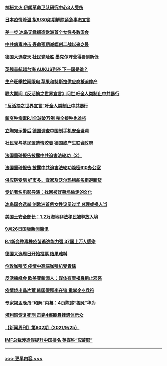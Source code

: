#### [神秘大火 伊朗革命卫队研究中心3人受伤](../pages/prog202/a103227820.md?t=09271401) 
#### [日本疫情降温 拟9/30如期解除紧急事态宣言](../pages/prog202/a103227816.md?t=09271401) 
#### [差一步 冰岛无缘缔造欧洲首个女性多数国会](../pages/prog202/a103226493.md?t=09271401) 
#### [中共病毒冲击 寿命预期减幅创二战以来之最](../pages/prog202/a103227784.md?t=09271401) 
#### [德国大选变天 社民党险胜 墨克尔阵营得票创新低](../pages/prog202/a103227745.md?t=09271401) 
#### [英舰首航越台海 AUKUS到齐 下一国是谁？](../pages/prog202/a103227722.md?t=09271401) 
#### [生产旺季拉闸限电 苹果和特斯拉供应商被迫停产](../pages/prog202/a103227590.md?t=09271401) 
#### [联大期间《反活摘之世界宣言》问世 吁全人类制止中共暴行](../pages/prog202/a103227693.md?t=09271401) 
#### [“反活摘之世界宣言”吁全人类制止中共暴行](../pages/prog202/a103227662.md?t=09271401) 
#### [新变种病毒R.1全球破万例 完全接种也难挡](../pages/prog202/a103227644.md?t=09271401) 
#### [立陶宛示警后 德国调查中国制手机安全漏洞](../pages/prog202/a103227637.md?t=09271401) 
#### [社民党与基民盟选情胶着 德国或产生联合政府](../pages/prog202/a103227625.md?t=09271401) 
#### [法国重磅报告披露中共迫害法轮功（2）](../pages/prog202/a103227605.md?t=09271401) 
#### [法国重磅报告 披露中共迫害法轮功隐密610办公室](../pages/prog202/a103227595.md?t=09271401) 
#### [供应链受阻 好市多、宜家及沃尔玛租船买柜避断货](../pages/prog202/a103227404.md?t=09271401) 
#### [专访著名电影导演：找回被好莱坞偷走的文化](../pages/prog202/a103227591.md?t=09271401) 
#### [冰岛国会选举 创欧洲首例女性议员过半 总理或换人当](../pages/prog202/a103227485.md?t=09271401) 
#### [美国土安全部长：1.2万海地非法移民被释放入境](../pages/prog202/a103227515.md?t=09271401) 
#### [9月26日国际新闻简讯](../pages/prog202/a103227566.md?t=09271401) 
#### [R.1新变种毒株疫苗逃逸能力强 37国上万人感染](../pages/prog202/a103227457.md?t=09271401) 
#### [德国大选周日开始投票 结果难料](../pages/prog202/a103227458.md?t=09271401) 
#### [伦敦咖啡节 疫情中高端咖啡机受青睐](../pages/prog202/a103227427.md?t=09271401) 
#### [反活摘峰会 欧美亚新闻人：媒体有责揭真相止邪恶](../pages/prog202/a103227405.md?t=09271401) 
#### [疫情烧出晶片荒 韩国假释李在镕 重掌企业兵符](../pages/prog202/a103227362.md?t=09271401) 
#### [专家揭孟晚舟“和解”内幕：4页陈述“捏死”华为](../pages/prog202/a103227321.md?t=09271401) 
#### [塔利班恢复死刑 击毙4绑匪悬挂遗体示众](../pages/prog202/a103227329.md?t=09271401) 
#### [【新闻周刊】第802期（2021/9/25）](../pages/prog202/a103227162.md?t=09271401) 
#### [IMF总裁涉造假提升中国排名 英媒称“应辞职”](../pages/prog202/a103227126.md?t=09271401) 

----
#### [ >>> 更早内容 <<< ](../indexes/prog202-earlier.md)

